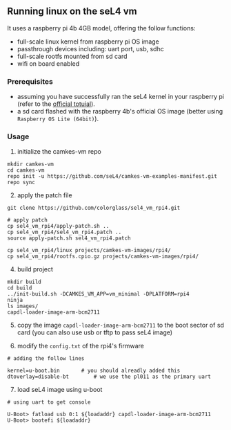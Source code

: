 ## Running linux on the seL4 vm
It uses a raspberry pi 4b 4GB model, offering the follow functions:
- full-scale linux kernel from raspberry pi OS image
- passthrough devices including: uart port, usb, sdhc
- full-scale rootfs mounted from sd card
- wifi on board enabled

### Prerequisites
- assuming you have successfully ran the seL4 kernel in your raspberry pi (refer to the [official totuial](https://docs.sel4.systems/Hardware/Rpi4.html)).
- a sd card flashed with the raspberry 4b's official OS image (better using ```Raspberry OS Lite (64bit)```).

### Usage
1. initialize the camkes-vm repo
```
mkdir camkes-vm
cd camkes-vm
repo init -u https://github.com/seL4/camkes-vm-examples-manifest.git
repo sync
```

2. apply the patch file
```
git clone https://github.com/colorglass/sel4_vm_rpi4.git

# apply patch
cp sel4_vm_rpi4/apply-patch.sh ..
cp sel4_vm_rpi4/sel4_vm_rpi4.patch ..
source apply-patch.sh sel4_vm_rpi4.patch

cp sel4_vm_rpi4/linux projects/camkes-vm-images/rpi4/
cp sel4_vm_rpi4/rootfs.cpio.gz projects/camkes-vm-images/rpi4/
```

4. build project
```
mkdir build
cd build
../init-build.sh -DCAMKES_VM_APP=vm_minimal -DPLATFORM=rpi4
ninja
ls images/
capdl-loader-image-arm-bcm2711
```
5. copy the image ```capdl-loader-image-arm-bcm2711``` to the boot sector of sd card (you can also use usb or tftp to pass seL4 image)

6. modify the ```config.txt``` of the rpi4's firmware
```
# adding the follow lines

kernel=u-boot.bin       # you should alreadly added this
dtoverlay=disable-bt        # we use the pl011 as the primary uart
```
7. load seL4 image using u-boot
```
# using uart to get console

U-Boot> fatload usb 0:1 ${loadaddr} capdl-loader-image-arm-bcm2711
U-Boot> bootefi ${loadaddr}

```
